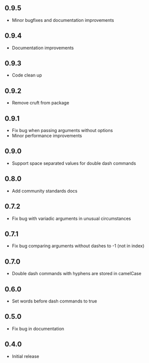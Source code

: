 ## 0.9.5
- Minor bugfixes and documentation improvements

## 0.9.4
- Documentation improvements

## 0.9.3
- Code clean up

## 0.9.2
- Remove cruft from package

## 0.9.1
- Fix bug when passing arguments without options
- Minor performance improvements

## 0.9.0
- Support space separated values for double dash commands

## 0.8.0
- Add community standards docs

## 0.7.2
- Fix bug with variadic arguments in unusual circumstances

## 0.7.1
- Fix bug comparing arguments without dashes to -1 (not in index)

## 0.7.0
- Double dash commands with hyphens are stored in camelCase

## 0.6.0
- Set words before dash commands to true

## 0.5.0
- Fix bug in documentation

## 0.4.0
- Initial release
